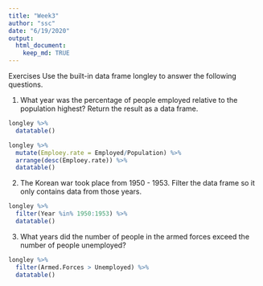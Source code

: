 ```yaml
---
title: "Week3"
author: "ssc"
date: "6/19/2020"
output: 
  html_document:
    keep_md: TRUE
---
```




Exercises
Use the built-in data frame longley to answer the following questions.

1. What year was the percentage of people employed relative to the population highest? Return the result as a data frame.


```r
longley %>% 
  datatable()
```

<!--html_preserve--><div id="htmlwidget-dfc6cdfa3bdba1047595" style="width:100%;height:auto;" class="datatables html-widget"></div>
<script type="application/json" data-for="htmlwidget-dfc6cdfa3bdba1047595">{"x":{"filter":"none","data":[["1947","1948","1949","1950","1951","1952","1953","1954","1955","1956","1957","1958","1959","1960","1961","1962"],[83,88.5,88.2,89.5,96.2,98.1,99,100,101.2,104.6,108.4,110.8,112.6,114.2,115.7,116.9],[234.289,259.426,258.054,284.599,328.975,346.999,365.385,363.112,397.469,419.18,442.769,444.546,482.704,502.601,518.173,554.894],[235.6,232.5,368.2,335.1,209.9,193.2,187,357.8,290.4,282.2,293.6,468.1,381.3,393.1,480.6,400.7],[159,145.6,161.6,165,309.9,359.4,354.7,335,304.8,285.7,279.8,263.7,255.2,251.4,257.2,282.7],[107.608,108.632,109.773,110.929,112.075,113.27,115.094,116.219,117.388,118.734,120.445,121.95,123.366,125.368,127.852,130.081],[1947,1948,1949,1950,1951,1952,1953,1954,1955,1956,1957,1958,1959,1960,1961,1962],[60.323,61.122,60.171,61.187,63.221,63.639,64.989,63.761,66.019,67.857,68.169,66.513,68.655,69.564,69.331,70.551]],"container":"<table class=\"display\">\n  <thead>\n    <tr>\n      <th> <\/th>\n      <th>GNP.deflator<\/th>\n      <th>GNP<\/th>\n      <th>Unemployed<\/th>\n      <th>Armed.Forces<\/th>\n      <th>Population<\/th>\n      <th>Year<\/th>\n      <th>Employed<\/th>\n    <\/tr>\n  <\/thead>\n<\/table>","options":{"columnDefs":[{"className":"dt-right","targets":[1,2,3,4,5,6,7]},{"orderable":false,"targets":0}],"order":[],"autoWidth":false,"orderClasses":false}},"evals":[],"jsHooks":[]}</script><!--/html_preserve-->

```r
longley %>% 
  mutate(Emploey.rate = Employed/Population) %>% 
  arrange(desc(Emploey.rate)) %>% 
  datatable()
```

<!--html_preserve--><div id="htmlwidget-6c147d020d9d74d4e844" style="width:100%;height:auto;" class="datatables html-widget"></div>
<script type="application/json" data-for="htmlwidget-6c147d020d9d74d4e844">{"x":{"filter":"none","data":[["1","2","3","4","5","6","7","8","9","10","11","12","13","14","15","16"],[104.6,108.4,99,96.2,88.5,101.2,98.1,83,112.6,114.2,89.5,100,88.2,110.8,116.9,115.7],[419.18,442.769,365.385,328.975,259.426,397.469,346.999,234.289,482.704,502.601,284.599,363.112,258.054,444.546,554.894,518.173],[282.2,293.6,187,209.9,232.5,290.4,193.2,235.6,381.3,393.1,335.1,357.8,368.2,468.1,400.7,480.6],[285.7,279.8,354.7,309.9,145.6,304.8,359.4,159,255.2,251.4,165,335,161.6,263.7,282.7,257.2],[118.734,120.445,115.094,112.075,108.632,117.388,113.27,107.608,123.366,125.368,110.929,116.219,109.773,121.95,130.081,127.852],[1956,1957,1953,1951,1948,1955,1952,1947,1959,1960,1950,1954,1949,1958,1962,1961],[67.857,68.169,64.989,63.221,61.122,66.019,63.639,60.323,68.655,69.564,61.187,63.761,60.171,66.513,70.551,69.331],[0.571504371115266,0.565976171696625,0.564660190800563,0.564095471782289,0.562651888946167,0.562399904589907,0.561834554604044,0.560580997695339,0.556514760955206,0.554878437878885,0.551587051176879,0.54862802123577,0.548140253067694,0.545412054120541,0.542362066712279,0.542275443481526]],"container":"<table class=\"display\">\n  <thead>\n    <tr>\n      <th> <\/th>\n      <th>GNP.deflator<\/th>\n      <th>GNP<\/th>\n      <th>Unemployed<\/th>\n      <th>Armed.Forces<\/th>\n      <th>Population<\/th>\n      <th>Year<\/th>\n      <th>Employed<\/th>\n      <th>Emploey.rate<\/th>\n    <\/tr>\n  <\/thead>\n<\/table>","options":{"columnDefs":[{"className":"dt-right","targets":[1,2,3,4,5,6,7,8]},{"orderable":false,"targets":0}],"order":[],"autoWidth":false,"orderClasses":false}},"evals":[],"jsHooks":[]}</script><!--/html_preserve-->


2. The Korean war took place from 1950 - 1953. Filter the data frame so it only contains data from those years.

```r
longley %>% 
  filter(Year %in% 1950:1953) %>% 
  datatable()
```

<!--html_preserve--><div id="htmlwidget-41cacd927baad590c3b5" style="width:100%;height:auto;" class="datatables html-widget"></div>
<script type="application/json" data-for="htmlwidget-41cacd927baad590c3b5">{"x":{"filter":"none","data":[["1","2","3","4"],[89.5,96.2,98.1,99],[284.599,328.975,346.999,365.385],[335.1,209.9,193.2,187],[165,309.9,359.4,354.7],[110.929,112.075,113.27,115.094],[1950,1951,1952,1953],[61.187,63.221,63.639,64.989]],"container":"<table class=\"display\">\n  <thead>\n    <tr>\n      <th> <\/th>\n      <th>GNP.deflator<\/th>\n      <th>GNP<\/th>\n      <th>Unemployed<\/th>\n      <th>Armed.Forces<\/th>\n      <th>Population<\/th>\n      <th>Year<\/th>\n      <th>Employed<\/th>\n    <\/tr>\n  <\/thead>\n<\/table>","options":{"columnDefs":[{"className":"dt-right","targets":[1,2,3,4,5,6,7]},{"orderable":false,"targets":0}],"order":[],"autoWidth":false,"orderClasses":false}},"evals":[],"jsHooks":[]}</script><!--/html_preserve-->


3. What years did the number of people in the armed forces exceed the number of people unemployed?

```r
longley %>% 
  filter(Armed.Forces > Unemployed) %>% 
  datatable()
```

<!--html_preserve--><div id="htmlwidget-1a8e11c7cfc603e7e6a8" style="width:100%;height:auto;" class="datatables html-widget"></div>
<script type="application/json" data-for="htmlwidget-1a8e11c7cfc603e7e6a8">{"x":{"filter":"none","data":[["1","2","3","4","5"],[96.2,98.1,99,101.2,104.6],[328.975,346.999,365.385,397.469,419.18],[209.9,193.2,187,290.4,282.2],[309.9,359.4,354.7,304.8,285.7],[112.075,113.27,115.094,117.388,118.734],[1951,1952,1953,1955,1956],[63.221,63.639,64.989,66.019,67.857]],"container":"<table class=\"display\">\n  <thead>\n    <tr>\n      <th> <\/th>\n      <th>GNP.deflator<\/th>\n      <th>GNP<\/th>\n      <th>Unemployed<\/th>\n      <th>Armed.Forces<\/th>\n      <th>Population<\/th>\n      <th>Year<\/th>\n      <th>Employed<\/th>\n    <\/tr>\n  <\/thead>\n<\/table>","options":{"columnDefs":[{"className":"dt-right","targets":[1,2,3,4,5,6,7]},{"orderable":false,"targets":0}],"order":[],"autoWidth":false,"orderClasses":false}},"evals":[],"jsHooks":[]}</script><!--/html_preserve-->

